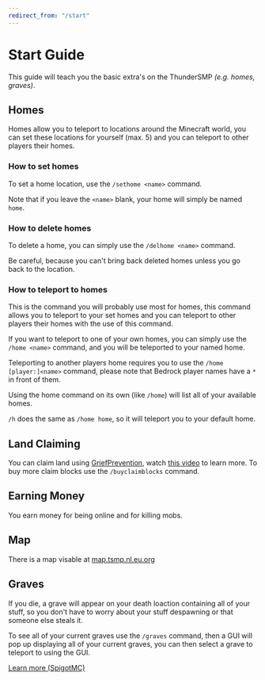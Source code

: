 ```yaml
---
redirect_from: "/start"
---
```


# Start Guide

This guide will teach you the basic extra's on the ThunderSMP *(e.g. homes, graves)*.

## Homes

Homes allow you to teleport to locations around the Minecraft world, you can set these locations for yourself (max. 5) and you can teleport to other players their homes.

### How to set homes

To set a home location, use the `/sethome <name>` command.

Note that if you leave the `<name>` blank, your home will simply be named `home`. 

### How to delete homes

To delete a home, you can simply use the `/delhome <name>` command.

Be careful, because you can't bring back deleted homes unless you go back to the location.

### How to teleport to homes

This is the command you will probably use most for homes, this command allows you to teleport to your set homes and you can teleport to other players their homes with the use of this command.

If you want to teleport to one of your own homes, you can simply use the `/home <name>` command, and you will be teleported to your named home.

Teleporting to another players home requires you to use the `/home [player:]<name>` command, please note that Bedrock player names have a `*` in front of them.

Using the home command on its own (like `/home`) will list all of your available homes.

`/h` does the same as `/home home`, so it will teleport you to your default home.

## Land Claiming

You can claim land using [GriefPrevention](https://www.spigotmc.org/resources/griefprevention.1884/), watch [this video](https://youtu.be/VDsjXB-BaE0) to learn more. To buy more claim blocks use the `/buyclaimblocks` command.

## Earning Money

You earn money for being online and for killing mobs.

## Map

There is a map visable at [map.tsmp.nl.eu.org](http://map.tsmp.nl.eu.org/)

## Graves

If you die, a grave will appear on your death loaction containing all of your stuff, so you don't have to worry about your stuff despawning or that someone else steals it.

To see all of your current graves use the `/graves` command, then a GUI will pop up displaying all of your current graves, you can then select a grave to teleport to using the GUI.

[Learn more (SpigotMC)](https://www.spigotmc.org/resources/graves.74208/)
